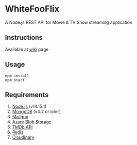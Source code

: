 # WhiteFooFlix
A Node.js REST API for Movie & TV Show streaming application

## Instructions
Available at [wiki](https://github.com/ktt45678/se-2020/wiki) page

## Usage
```
npm install
npm start
```

## Requirements
1. [Node.js](https://nodejs.org/en/download) (v14.15.1)
2. [MongoDB](https://docs.mongodb.com/manual/installation) (v4.2 or later)
3. [Mailgun](https://www.mailgun.com/email-api)
4. [Azure Blob Storage](https://azure.microsoft.com/en-us/services/storage/blobs)
5. [TMDb API](https://developers.themoviedb.org/3/getting-started/introduction)
6. [Redis](https://redis.io)
7. [Cloudinary](https://cloudinary.com)